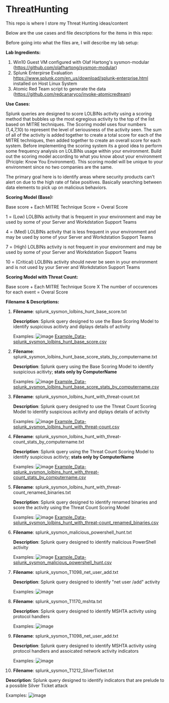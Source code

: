 # ThreatHunting
This repo is where I store my Threat Hunting ideas/content

Below are the use cases and file descriptions for the items in this repo:

Before going into what the files are, I will describe my lab setup:

**Lab Ingredients:**

1. Win10 Guest VM configured with Olaf Hartong's sysmon-modular (https://github.com/olafhartong/sysmon-modular)
2. Splunk Enterpirse Evaluation https://www.splunk.com/en_us/download/splunk-enterprise.html installed on Host Linux System
3. Atomic Red Team script to generate the data (https://github.com/redcanaryco/invoke-atomicredteam)



**Use Cases:**

Splunk queries are designed to score LOLBINs activity using a scoring method that bubbles up the most egregious activity to the top of the list based on MITRE techniques. The Scoring model uses four numbers (1,4,7,10) to represent the level of seriousness of the activity seen. The sum of all of the activity is added together to create a total score for each of the MITRE techniques, then added together to create an overall score for each system. Before implementing the scoring system its a good idea to perform some frequency analysis on LOLBINs usage within your environment. Build out the scoring model according to what you know about your environment (Priciple: Know You Environment). This scoring model will be unique to your environment since no two companies are the same. 

The primary goal here is to identify areas where security products can't alert on due to the high rate of false positives. Basically searching between data elements to pick up on malicious behaviors.


**Scoring Model (Base):**

Base score + Each MITRE Technique Score = Overal Score

1  = (Low) LOLBINs activity that is frequent in your environment and may be used by some of your Server and Workdstation Support Teams

4  = (Med) LOLBINs activity that is less frequent in your environment and may be used by some of your Server and Workdstation Support Teams

7  = (High) LOLBINs activity is not frequent in your environment and may be used by some of your Server and Workdstation Support Teams

10 = (Critical) LOLBINs activity should never be seen in your environment and is not used by your Server and Workdstation Support Teams


**Scoring Model with Threat Count:**

Base score + Each MITRE Technique Score X The number of occurences for each event = Overal Score 


**Filename & Descriptions:**

1. **Filename**: splunk_sysmon_lolbins_hunt_base_score.txt 
   
   **Description**: Splunk query designed to use the Base Scoring Model to identify suspicious acitivty and diplays details of activity
   
   Examples:
   ![image](https://user-images.githubusercontent.com/15706462/146420453-7faa56cb-bb63-4cb5-8420-84faab6f272d.png)
   [Example_Data-splunk_sysmon_lolbins_hunt_base_score.csv](https://github.com/paladin316/ThreatHunting/files/7729326/Example_Data-splunk_sysmon_lolbins_hunt_base_score.csv)


   
2. **Filename**: splunk_sysmon_lolbins_hunt_base_score_stats_by_computername.txt 
   
   **Description**: Splunk query using the Base Scoring Model to identify suspicious acitivty; **stats only by ComputerName**
   
   Examples:
   ![image](https://user-images.githubusercontent.com/15706462/146420981-c8a69bca-7fa1-489d-a2c8-3c1bd93c9840.png)
   [Example_Data-splunk_sysmon_lolbins_hunt_base_score_stats_by_computername.csv](https://github.com/paladin316/ThreatHunting/files/7729348/Example_Data-splunk_sysmon_lolbins_hunt_base_score_stats_by_computername.csv)


   
3. **Filename**: splunk_sysmon_lolbins_hunt_with_threat-count.txt
   
   **Description**: Splunk query designed to use the Threat Count Scoring Model to identify suspicious acitivty and diplays details of activity
   
   Examples:
   ![image](https://user-images.githubusercontent.com/15706462/146421587-1bcb993d-2676-4ce8-9214-275eece26eed.png)
   [Example_Data-splunk_sysmon_lolbins_hunt_with_threat-count.csv](https://github.com/paladin316/ThreatHunting/files/7729364/Example_Data-splunk_sysmon_lolbins_hunt_with_threat-count.csv)


   
4. **Filename**: splunk_sysmon_lolbins_hunt_with_threat-count_stats_by_computername.txt
   
   **Description**: Splunk query using the Threat Count Scoring Model to identify suspicious acitivty; **stats only by ComputerName**
   
   Examples:
   ![image](https://user-images.githubusercontent.com/15706462/146422029-1f16a1f0-cb6b-428d-8795-a87f5edfdf49.png)
   [Example_Data-splunk_sysmon_lolbins_hunt_with_threat-count_stats_by_computername.csv](https://github.com/paladin316/ThreatHunting/files/7729414/Example_Data-splunk_sysmon_lolbins_hunt_with_threat-count_stats_by_computername.csv)


   
5. **Filename**: splunk_sysmon_lolbins_hunt_with_threat-count_renamed_binaries.txt
   
   **Description**: Splunk query designed to identify renamed binaries and score the activity using the Threat Count Scoring Model
   
   Examples:
   ![image](https://user-images.githubusercontent.com/15706462/146422780-0dfd0833-bbab-4726-9627-cba696dc86e5.png)
   [Example_Data-splunk_sysmon_lolbins_hunt_with_threat-count_renamed_binaries.csv](https://github.com/paladin316/ThreatHunting/files/7729429/Example_Data-splunk_sysmon_lolbins_hunt_with_threat-count_renamed_binaries.csv)

6. **Filename**: splunk_sysmon_malicious_powershell_hunt.txt
   
   **Description**: Splunk query designed to identify malicious PowerShell activity
   
   Examples:
   ![image](https://user-images.githubusercontent.com/15706462/146610200-d10a94b0-c59b-4ecd-be85-9ee2693b593e.png)
   [Example_Data-splunk_sysmon_malicious_powershell_hunt.csv](https://github.com/paladin316/ThreatHunting/files/7737856/Example_Data-splunk_sysmon_malicious_powershell_hunt.csv)
   

7. **Filename**: splunk_sysmon_T1098_net_user_add.txt
   
   **Description**: Splunk query designed to identify "net user /add" activity

   Examples:
   ![image](https://user-images.githubusercontent.com/15706462/158027852-a518ced6-654b-425a-8f33-60420d818d3a.png)
   

8. **Filename**: splunk_sysmon_T1170_mshta.txt
   
   **Description**: Splunk query designed to identify MSHTA activity using protocol handlers

   Examples:
   ![image](https://user-images.githubusercontent.com/15706462/158031914-489d4a56-2621-4a06-98de-170149f2272b.png)

   
9. **Filename**: splunk_sysmon_T1098_net_user_add.txt
   
   **Description**: Splunk query designed to identify MSHTA activity using protocol handlers and assoicated network activity indicators
   
   Examples:
   ![image](https://user-images.githubusercontent.com/15706462/158031927-689a09b0-69da-426b-a829-450266770de8.png)

10. **Filename**: splunk_sysmon_T1212_SilverTicket.txt
   
   **Description**: Splunk query designed to identify indicators that are prelude to a possible Silver Ticket attack
   
   Examples:
   ![image](https://user-images.githubusercontent.com/15706462/158032291-1ee06f71-7ab1-4994-be57-b116a55e947f.png)

